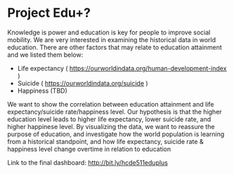# Project Edu+?

Knowledge is power and education is key for people to improve social
mobility. We are very interested in examining the historical data in world
education. There are other factors that may relate to education attainment
and we listed them below:
* Life expectancy
( https://ourworldindata.org/human-development-index )
* Suicide ( https://ourworldindata.org/suicide )
* Happiness (TBD)

We want to show the correlation between education attainment and life
expectancy/suicide rate/happiness level. Our hypothesis is that the higher
education level leads to higher life expectancy, lower suicide rate, and
higher happinese level. By visualizing the data, we want to reassure the
purpose of education, and investigate how the world population is learning
from a historical standpoint, and how life expectancy, suicide rate &
happiness level change overtime in relation to education

Link to the final dashboard: http://bit.ly/hcde511eduplus
